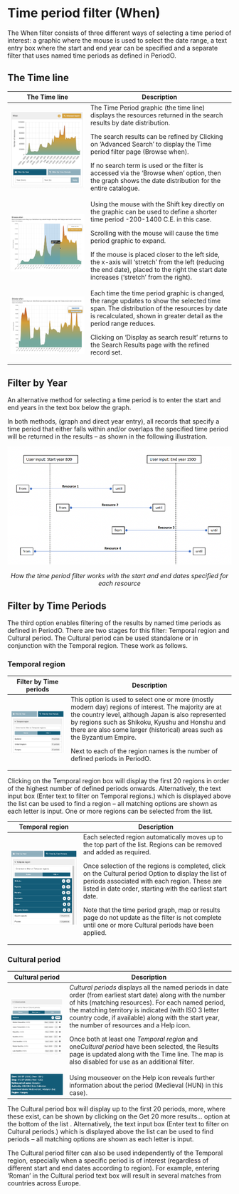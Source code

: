 # Time period filter (When)

The When filter consists of three different ways of selecting a time period of interest: a graphic where the mouse is used to select the date range, a text entry box where the start and end year can be specified and a separate filter that uses named time periods as defined in PeriodO.

## The Time line

| The Time line | Description |
| ----------- | ----------- |
| ![image](../assets/13-Timeline-1.png) | The Time Period graphic (the time line) displays the resources returned in the search results by date distribution.<p><p>The search results can be refined by Clicking on ‘Advanced Search’ to display the Time period filter page (Browse when). <p>If no search term is used or the filter is accessed via the ‘Browse when’ option, then the graph shows the date distribution for the entire catalogue. |
| ![image](../assets/14-Time-line-2.png) | Using the mouse with the Shift key directly on the graphic can be used to define a shorter time period -200-1400 C.E. in this case.<p><p>Scrolling with the mouse will cause the time period graphic to expand. <p>If the mouse is placed closer to the left side, the x-axis will ‘stretch’ from the left (reducing the end date), placed to the right the start date increases (‘stretch’ from the right).|
| ![image](../assets/15-Timeline-3.png) | Each time the time period graphic is changed, the range updates to show the selected time span. The distribution of the resources by date is recalculated, shown in greater detail as the period range reduces.<p><p>Clicking on ‘Display as search result’ returns to the Search Results page with the refined record set. |

## Filter by Year 

An alternative method for selecting a time period is to enter the start and end years in the text box below the graph. 

In both methods, (graph and direct year entry), all records that specify a time period that either falls within and/or overlaps the specified time period will be returned in the results – as shown in the following illustration.

![image](../assets/16-Resource-time-period-diagram.png)

<p align = center><i>How the time period filter works with the start and end dates specified for each resource</i>

## Filter by Time Periods

The third option enables filtering of the results by named time periods as defined in PeriodO. There are two stages for this filter: Temporal region and Cultural period. The Cultural period can be used standalone or in conjunction with the Temporal region. These work as follows.

### Temporal region

| Filter by Time periods | Description |
| ----------- | ----------- |
| ![image](../assets/17-Temporal-region-diagram.png) | This option is used to select one or more (mostly modern day) regions of interest. The majority are at the country level, although Japan is also represented by regions such as Shikoku, Kyushu and Honshu and there are also some larger (historical) areas such as the Byzantium Empire.<p><p>Next to each of the region names is the number of defined periods in PeriodO. |

Clicking on the Temporal region box will display the first 20 regions in order of the highest number of defined periods onwards. Alternatively, the text input box (Enter text to filter on Temporal regions.) which is displayed above the list can be used to find a region – all matching options are shown as each letter is input. One or more regions can be selected from the list. 

| Temporal region | Description |
| ----------- | ----------- |
| ![image](../assets/18-Named-time-period.png) | Each selected region automatically moves up to the top part of the list. Regions can be removed and added as required. <p>Once selection of the regions is completed, click on the Cultural period Option to display the list of periods associated with each region. These are listed in date order, starting with the earliest start date. <p>Note that the time period graph, map or results page do not update as the filter is not complete until one or more Cultural periods have been applied. |

### Cultural period

| Cultural period | Description |
| ----------- | ----------- |
|  ![image](../assets/19-Cultural-periods.png) |<i>Cultural periods</i> displays all the named periods in date order (from earliest start date) along with the number of hits (matching resources). For each named period, the matching territory is indicated (with ISO 3 letter country code, if available) along with the start year, the number of resources and a Help icon. <p>Once both at least one <i>Temporal region</i> and one<i>Cultural period</i> have been selected, the Results page is updated along with the Time line. The map is also disabled for use as an additional filter. |
| ![image](../assets/20-Period-information.png) | Using mouseover on the Help icon reveals further information about the period (Medieval (HUN) in this case). |

The Cultural period box will display up to the first 20 periods, more, where these exist, can be shown by clicking on the Get 20 more results... option at the bottom of the list . Alternatively, the text input box (Enter text to filter on Cultural periods.) which is displayed above the list can be used to find periods – all matching options are shown as each letter is input.

The Cultural period filter can also be used independently of the Temporal region, especially when a specific period is of interest (regardless of different start and end dates according to region). For example, entering ‘Roman’ in the Cultural period text box will result in several matches from countries across Europe. 


